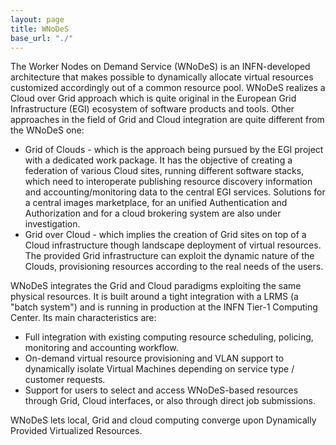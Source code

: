 ```yaml
---
layout: page
title: WNoDeS
base_url: "./"
---
```

The Worker Nodes on Demand Service (WNoDeS) is an INFN-developed architecture that makes possible to dynamically allocate virtual resources customized accordingly out of a common resource pool.
WNoDeS realizes a Cloud over Grid approach which is quite original in the European Grid Infrastructure (EGI) ecosystem of software products and tools.
Other approaches in the field of Grid and Cloud integration are quite different from the WNoDeS one:

* Grid of Clouds - which is the approach being pursued by the EGI project with a dedicated work package.
It has the objective of creating a federation of various Cloud sites, running different software stacks, which need to interoperate publishing resource discovery information and accounting/monitoring data to the central EGI services.
Solutions for a central images marketplace, for an unified Authentication and Authorization and for a cloud brokering system are also under investigation.
* Grid over Cloud - which implies the creation of Grid sites on top of a Cloud infrastructure though landscape deployment of virtual resources.
The provided Grid infrastructure can exploit the dynamic nature of the Clouds, provisioning resources according to the real needs of the users.

WNoDeS integrates the Grid and Cloud paradigms exploiting the same physical resources.
It is built around a tight integration with a LRMS (a "batch system") and is running in production at the INFN Tier-1 Computing Center. Its main characteristics are:

* Full integration with existing computing resource scheduling, policing, monitoring and accounting workflow.
* On-demand virtual resource provisioning and VLAN support to dynamically isolate Virtual Machines depending on service type / customer requests.
* Support for users to select and access WNoDeS-based resources through Grid, Cloud interfaces, or also through direct job submissions.


WNoDeS lets local, Grid and cloud computing converge upon Dynamically Provided Virtualized Resources.
